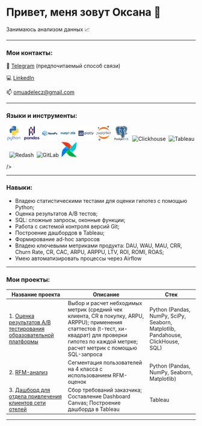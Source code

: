 # Привет, меня зовут Оксана 👋
 Занимаюсь анализом данных 📈

 ---
### Мои контакты:
 
📲 [Telegram](https://t.me/o_k_s1) (предпочитаемый способ связи)

💻 [LinkedIn](https://www.linkedin.com/in/oksana-miadzelets/)

📫 omuadelecz@gmail.com


---
### Языки и инструменты:
<div>
  <img src="https://github.com/devicons/devicon/blob/6910f0503efdd315c8f9b858234310c06e04d9c0/icons/python/python-original-wordmark.svg?plain=1" title="Python" alt="Python" width="40" height="40"/>&nbsp;
  <img src="https://github.com/devicons/devicon/blob/6910f0503efdd315c8f9b858234310c06e04d9c0/icons/pandas/pandas-original-wordmark.svg?plain=1" title="Pandas" alt="Pandas" width="40" height="40"/>&nbsp;
  <img src="https://github.com/devicons/devicon/blob/6910f0503efdd315c8f9b858234310c06e04d9c0/icons/numpy/numpy-original-wordmark.svg?plain=1" title="NumPy" alt="NumPy" width="40" height="40"/>&nbsp;
  <img src="https://github.com/devicons/devicon/blob/6910f0503efdd315c8f9b858234310c06e04d9c0/icons/matplotlib/matplotlib-original-wordmark.svg?plain=1" title="Matlotlib" alt="Matlotlib" width="40" height="40"/>&nbsp;
  <img src="https://github.com/devicons/devicon/blob/6910f0503efdd315c8f9b858234310c06e04d9c0/icons/plotly/plotly-original-wordmark.svg?plain=1" title="Plotly" alt="Plotly" width="40" height="40"/>&nbsp;
  <img src="https://github.com/devicons/devicon/blob/6910f0503efdd315c8f9b858234310c06e04d9c0/icons/jupyter/jupyter-original-wordmark.svg?plain=1" title="Jupyter" alt="Jupyter" width="40" height="40"/>&nbsp;
  <img src="https://github.com/devicons/devicon/blob/6910f0503efdd315c8f9b858234310c06e04d9c0/icons/postgresql/postgresql-original-wordmark.svg?plain=1" title="PostgreSQL" alt="PostgreSQL" width="40" height="40"/>&nbsp;
  <img src="https://cdn.worldvectorlogo.com/logos/clickhouse.svg" title="Clickhouse" alt="Clickhouse" width="40" height="40"/>&nbsp;
  <img src="https://cdn.worldvectorlogo.com/logos/tableau-software.svg" title="Tableau" alt="Tableau" width="40" height="40"/>&nbsp;
  <img src="https://www.vectorlogo.zone/logos/redashio/redashio-icon.svg" title="Redash" alt="Redash" width="40" height="40"/>&nbsp;
  <img src="https://cdn.worldvectorlogo.com/logos/gitlab.svg" title="GitLab" alt="GitLab" width="40" height="40"/>&nbsp;
  <img src="https://github.com/devicons/devicon/blob/6910f0503efdd315c8f9b858234310c06e04d9c0/icons/apacheairflow/apacheairflow-original.svg?plain=1" title="Apache Airflow" alt="Apache Airflow" width="40" height="40"/>&nbsp;

 
  />
</div>



---

### Навыки:

- Владею статистическими тестами для оценки гипотез с помощью Python;
- Оценка результатов А/В тестов;
- SQL: сложные запросы, оконные функции;
- Работа c системой контроля версий Git;
- Построение дашбордов в Tableau;
- Формирование ad-hoc запросов
- Владею ключевыми метриками продукта: DAU, WAU, MAU, CRR, Churn Rate, CR, CAC, ARPU, ARPPU, LTV, ROI, ROMI, ROAS;
- Умею автоматизировать процессы через Airflow

---

### Мои проекты:

| Название проекта| Описание | Стек |
|---|---|---|
| 1. [Оценка результатов A/B тестирования образовательной платформы ](https://github.com/AksanaMiadzelets/AB_test_and_SQL_e-learning) | Выбор и расчет небходимых метрик (средний чек клиента, CR в покупку, ARPU, ARPPU); применения статтестов (t-тест, хи-квадрат) для проверки гипотез по каждой метрке; расчет метрик с помощью SQL-запроса |  Python (Pandas, NumPy, SciPy, Seaborn, Matplotlib, Pandahouse, ClickHouse, SQL) |
| 2. [RFM-анализ](https://github.com/AksanaMiadzelets/RFM_analysis) | Сегментация пользователей на 4 класса с использованием RFM-оценок | Python (Pandas, NumPy, Seaborn, Matplotlib) |
| 3. [Дашборд для отдела привлечения клиентов сети отелей](https://github.com/AksanaMiadzelets/Tableau_project_hotel_bookings) | Сбор требований заказчика; Составление Dashboard Canvas; Построение дашборда в Tableau | Tableau |

---

